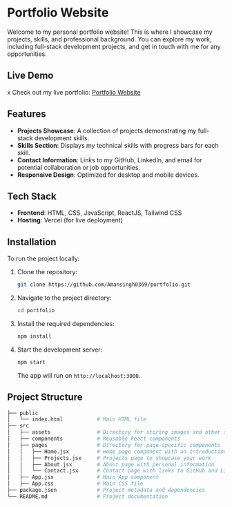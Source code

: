 # Portfolio Website

Welcome to my personal portfolio website! This is where I showcase my projects, skills, and professional background. You can explore my work, including full-stack development projects, and get in touch with me for any opportunities.

## Live Demo
x
Check out my live portfolio: [Portfolio Website](https://amanportfolio-lime.vercel.app)

## Features

- **Projects Showcase**: A collection of projects demonstrating my full-stack development skills.
- **Skills Section**: Displays my technical skills with progress bars for each skill.
- **Contact Information**: Links to my GitHub, LinkedIn, and email for potential collaboration or job opportunities.
- **Responsive Design**: Optimized for desktop and mobile devices.

## Tech Stack

- **Frontend**: HTML, CSS, JavaScript, ReactJS, Tailwind CSS
- **Hosting**: Vercel (for live deployment)

## Installation

To run the project locally:

1. Clone the repository:
    ```bash
    git clone https://github.com/Amansingh0369/portfolio.git
    ```
2. Navigate to the project directory:
    ```bash
    cd portfolio
    ```
3. Install the required dependencies:
    ```bash
    npm install
    ```
4. Start the development server:
    ```bash
    npm start
    ```
   The app will run on `http://localhost:3000`.

## Project Structure

```bash
├── public
│   └── index.html           # Main HTML file
├── src
│   ├── assets               # Directory for storing images and other static files
│   ├── components           # Reusable React components
│   ├── pages                # Directory for page-specific components
│   │   ├── Home.jsx         # Home page component with an introduction
│   │   ├── Projects.jsx     # Projects page to showcase your work
│   │   ├── About.jsx        # About page with personal information
│   │   └── Contact.jsx      # Contact page with links to GitHub and LinkedIn
│   ├── App.jsx              # Main App component
│   ├── App.css              # Main CSS file
├── package.json             # Project metadata and dependencies
└── README.md                # Project documentation
